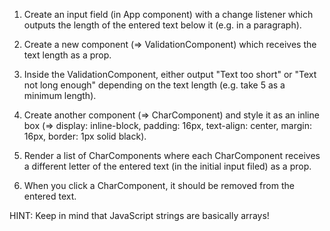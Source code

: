 1) Create an input field (in App component) with a change listener which outputs the length of
the entered text below it (e.g. in a paragraph).

2) Create a new component (=> ValidationComponent) which receives the text length as a prop.

3) Inside the ValidationComponent, either output "Text too short" or "Text not long enough" depending
on the text length (e.g. take 5 as a minimum length).

4) Create another component (=> CharComponent) and style it as an inline box (=> display: inline-block, 
padding: 16px, text-align: center, margin: 16px, border: 1px solid black).

5) Render a list of CharComponents where each CharComponent receives a different letter of the entered
text (in the initial input filed) as a prop.

6) When you click a CharComponent, it should be removed from the entered text. 

HINT: Keep in mind that JavaScript strings are basically arrays!